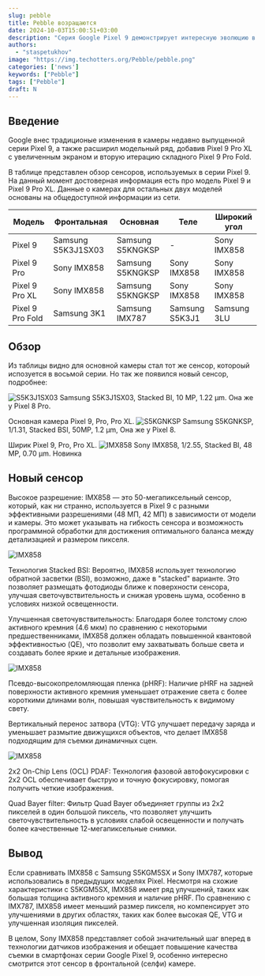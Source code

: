 ```yaml
---
slug: pebble
title: Pebble возращаются
date: 2024-10-03T15:00:51+03:00
description: "Серия Google Pixel 9 демонстрирует интересную эволюцию в развитии камер смартфонов. Сейчас это лучшая селфи камера на рынке"
authors: 
  - "staspetukhov"
image: "https://img.techotters.org/Pebble/pebble.png"
categories: ['news']
keywords: ["Pebble"]
tags: ["Pebble"]
draft: N
---
```


## Введение
Google внес традиционые изменения в камеры недавно выпущенной серии Pixel 9, а также расширил модельный ряд, добавив Pixel 9 Pro XL с увеличенным экраном и вторую итерацию складного Pixel 9 Pro Fold.

<!--more-->

В таблице представлен обзор сенсоров, используемых в серии Pixel 9. На данный момент достоверная информация есть про модель Pixel 9 и Pixel 9 Pro XL. Данные о камерах для остальных двух моделей основаны на общедоступной информации из сети.

| Модель | Фронтальная | Основная | Теле | Широкий угол |
|---|---|---|---|---|
| Pixel 9 | Samsung S5K3J1SX03 | Samsung S5KNGKSP | - | Sony IMX858 |
| Pixel 9 Pro | Sony IMX858 | Samsung S5KNGKSP | Sony IMX858 | Sony IMX858 |
| Pixel 9 Pro XL | Sony IMX858 | Samsung S5KNGKSP | Sony IMX858 | Sony IMX858 |
| Pixel 9 Pro Fold | Samsung 3K1 | Samsung IMX787 | Samsung S5K3J1 | Samsung 3LU |

## Обзор
Из таблицы видно для основной камеры стал тот же сенсор, котороый испозуется в восьмой серии. Но так же появился новый сенсор, подробнее:

![S5K3J1SX03](https://img.techotters.org/sensor-pixel-9/S5K3J1SX03.webp)
Samsung S5K3J1SX03, Stacked BI, 10 MP, 1.22 μm. Она же у Pixel 8 Pro.

Основная камера Pixel 9, Pro, Pro XL.
![S5KGNKSP](https://img.techotters.org/sensor-pixel-9/S5KGNKSP.webp)
Samsung S5KGNKSP, 1/1.31, Stacked BSI, 50MP, 1.2 µm, Она же у Pixel 8.

Ширик Pixel 9, Pro, Pro XL.
![IMX858](https://img.techotters.org/sensor-pixel-9/IMX858.webp)
Sony IMX858, 1/2.55, Stacked BI, 48 MP, 0.70 µm. Новинка

## Новый сенсор

Высокое разрешение: IMX858 — это 50-мегапиксельный сенсор, который, как ни странно, используется в Pixel 9 с разными эффективными разрешениями (48 МП, 42 МП) в зависимости от модели и камеры. Это может указывать на гибкость сенсора и возможность программной обработки для достижения оптимального баланса между детализацией и размером пикселя.

![IMX858](https://img.techotters.org/sensor-pixel-9/IMX858VGT.webp)

Технология Stacked BSI: Вероятно, IMX858 использует технологию обратной засветки (BSI), возможно, даже в "stacked" варианте. Это позволяет размещать фотодиоды ближе к поверхности сенсора, улучшая светочувствительность и снижая уровень шума, особенно в условиях низкой освещенности.

Улучшенная светочувствительность: Благодаря более толстому слою активного кремния (4.6 мкм) по сравнению с некоторыми предшественниками, IMX858 должен обладать повышенной квантовой эффективностью (QE), что позволит ему захватывать больше света и создавать более яркие и детальные изображения.

![IMX858](https://img.techotters.org/sensor-pixel-9/IMX858VGT2.webp)

Псевдо-высокопреломляющая пленка (pHRF): Наличие pHRF на задней поверхности активного кремния уменьшает отражение света с более короткими длинами волн, повышая чувствительность к видимому свету.

Вертикальный перенос затвора (VTG): VTG улучшает передачу заряда и уменьшает размытие движущихся объектов, что делает IMX858 подходящим для съемки динамичных сцен.

![IMX858](https://img.techotters.org/sensor-pixel-9/IMX858VGT3.webp)

2x2 On-Chip Lens (OCL) PDAF: Технология фазовой автофокусировки с 2x2 OCL обеспечивает быструю и точную фокусировку, помогая получить четкие изображения.

Quad Bayer filter: Фильтр Quad Bayer объединяет группы из 2x2 пикселей в один большой пиксель, что позволяет улучшить светочувствительность в условиях слабой освещенности и получать более качественные 12-мегапиксельные снимки.

## Вывод 

Если сравнивать IMX858 с Samsung S5KGM5SX и Sony IMX787, которые использовались в предыдущих моделях Pixel. Несмотря на схожие характеристики с S5KGM5SX, IMX858 имеет ряд улучшений, таких как большая толщина активного кремния и наличие pHRF. По сравнению с IMX787, IMX858 имеет меньший размер пикселя, но компенсирует это улучшениями в других областях, таких как более высокая QE, VTG и улучшенная изоляция пикселей.  

В целом, Sony IMX858 представляет собой значительный шаг вперед в технологии датчиков изображения и обещает повышение качества съемки в смартфонах серии Google Pixel 9, особенно интересно смотрится этот сенсор в фронтальной (селфи) камере.